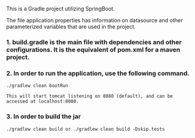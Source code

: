 This is a Gradle project utilizing SpringBoot. 

The file application.properties has information on datasource and other parameterized variables that are used in the project.

### 1. build.gradle is the main file with dependencies and other configurations. It is the equivalent of pom.xml for a maven project.

### 2. In order to run the application, use the following command.

    ./gradlew clean bootRun

    This will start tomcat listening on 8080 (default), and can be accessed at localhost:8080.

### 3. In order to build the jar
    ./gradlew clean build or ./gradlew clean build -Dskip.tests


